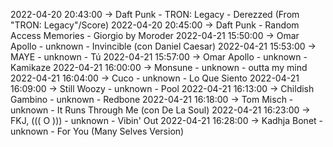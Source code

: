 2022-04-20 20:43:00 -> Daft Punk - TRON: Legacy - Derezzed (From "TRON: Legacy"/Score)
2022-04-20 20:45:00 -> Daft Punk - Random Access Memories - Giorgio by Moroder
2022-04-21 15:50:00 -> Omar Apollo - unknown - Invincible (con Daniel Caesar)
2022-04-21 15:53:00 -> MAYE - unknown - Tú
2022-04-21 15:57:00 -> Omar Apollo - unknown - Kamikaze
2022-04-21 16:00:00 -> Monsune - unknown - outta my mind
2022-04-21 16:04:00 -> Cuco - unknown - Lo Que Siento
2022-04-21 16:09:00 -> Still Woozy - unknown - Pool
2022-04-21 16:13:00 -> Childish Gambino - unknown - Redbone
2022-04-21 16:18:00 -> Tom Misch - unknown - It Runs Through Me (con De La Soul)
2022-04-21 16:23:00 -> FKJ, ((( O ))) - unknown - Vibin' Out
2022-04-21 16:28:00 -> Kadhja Bonet - unknown - For You (Many Selves Version)
